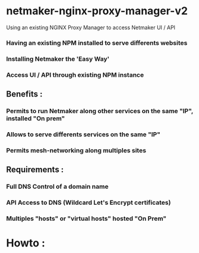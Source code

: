 # netmaker-nginx-proxy-manager-v2
Using an existing NGINX Proxy Manager to access Netmaker UI / API

### Having an existing NPM installed to serve differents websites
### Installing Netmaker the 'Easy Way'
### Access UI / API through existing NPM instance

## Benefits : 

### Permits to run Netmaker along other services on the same "IP", installed "On prem"
### Allows to serve differents services on the same "IP"
### Permits mesh-networking along multiples sites

## Requirements : 

### Full DNS Control of a domain name
### API Access to DNS (Wildcard Let's Encrypt certificates)
### Multiples "hosts" or "virtual hosts" hosted "On Prem"


# Howto : 


